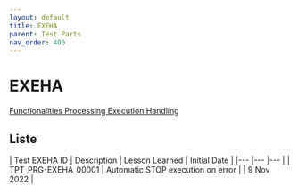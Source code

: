 ```yaml
---
layout: default
title: EXEHA
parent: Test Parts
nav_order: 400
---
```


# EXEHA

[Functionalities Processing Execution Handling](../../../../FCT--Documentation/docs/functionalities/processing/EXEHA)

## Liste

| Test EXEHA ID   	| Description  	| Lesson Learned  	| Initial Date  	|
|---	|---	|---	|
| TPT_PRG-EXEHA_00001  	| Automatic STOP execution on error   	|    | 9 Nov 2022  	|
